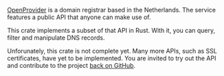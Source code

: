 
[OpenProvider](https://openprovider.com) is a domain registrar based in the Netherlands.
The service features a public API that anyone can make use of.

This crate implements a subset of that API in Rust. With it, you can query, filter and
manipulate DNS records.

Unforunately, this crate is not complete yet. Many more APIs, such as SSL certificates, have
yet to be implemented. You are invited to try out the API and contribute to the project [back
on GitHub](https://github.com/samvv/openprovider-rs).


